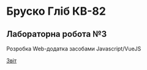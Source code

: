 # Бруско Гліб КВ-82
## Лабораторна робота №3
Розробка Web-додатка засобами Javascript/VueJS

[Звіт](https://drive.google.com/drive/u/0/folders/1-DeAZfc8GXin0Kii-qSgJWV_w0gNSVGs)